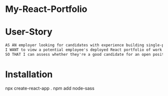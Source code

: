 # My-React-Portfolio

# User-Story

```md
AS AN employer looking for candidates with experience building single-page applications
I WANT to view a potential employee's deployed React portfolio of work samples
SO THAT I can assess whether they're a good candidate for an open position
```

# Installation

npx create-react-app .
npm add node-sass
